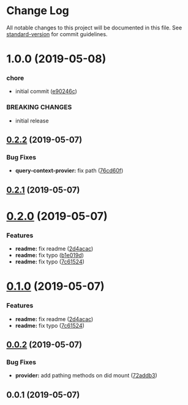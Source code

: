 # Change Log

All notable changes to this project will be documented in this file. See [standard-version](https://github.com/conventional-changelog/standard-version) for commit guidelines.

# 1.0.0 (2019-05-08)


### chore

* initial commit ([e90246c](https://github.com/breadhead/use-modal/commit/e90246c))


### BREAKING CHANGES

* initial release



## [0.2.2](https://github.com/breadhead/use-query/compare/v0.2.1...v0.2.2) (2019-05-07)


### Bug Fixes

* **query-context-provier:** fix path ([76cd60f](https://github.com/breadhead/use-query/commit/76cd60f))



## [0.2.1](https://github.com/breadhead/use-query/compare/v0.2.0...v0.2.1) (2019-05-07)



# [0.2.0](https://github.com/breadhead/use-query/compare/v0.0.2...v0.2.0) (2019-05-07)


### Features

* **readme:** fix readme ([2d4acac](https://github.com/breadhead/use-query/commit/2d4acac))
* **readme:** fix typo ([b1e019d](https://github.com/breadhead/use-query/commit/b1e019d))
* **readme:** fix typo ([7c61524](https://github.com/breadhead/use-query/commit/7c61524))



# [0.1.0](https://github.com/breadhead/use-query/compare/v0.0.2...v0.1.0) (2019-05-07)


### Features

* **readme:** fix readme ([2d4acac](https://github.com/breadhead/use-query/commit/2d4acac))
* **readme:** fix typo ([7c61524](https://github.com/breadhead/use-query/commit/7c61524))



## [0.0.2](https://github.com/breadhead/use-query/compare/v0.0.1...v0.0.2) (2019-05-07)


### Bug Fixes

* **provider:** add pathing methods on did mount ([72addb3](https://github.com/breadhead/use-query/commit/72addb3))



## 0.0.1 (2019-05-07)
